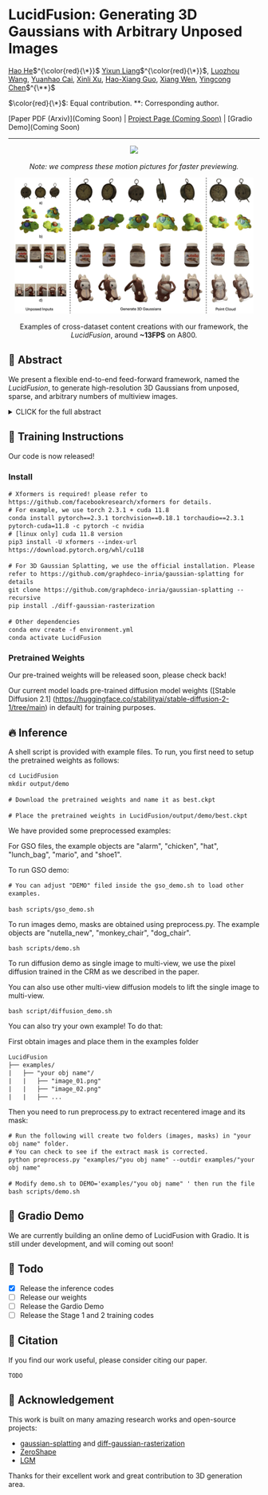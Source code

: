 # LucidFusion: Generating 3D Gaussians with Arbitrary Unposed Images

[Hao He](https://heye0507.github.io/)$^{\color{red}{\*}}$ [Yixun Liang](https://yixunliang.github.io/)$^{\color{red}{\*}}$, [Luozhou Wang](https://wileewang.github.io/), [Yuanhao Cai](https://github.com/caiyuanhao1998), [Xinli Xu](https://scholar.google.com/citations?user=lrgPuBUAAAAJ&hl=en&inst=1381320739207392350), [Hao-Xiang Guo](), [Xiang Wen](), [Yingcong Chen](https://www.yingcong.me)$^{\**}$

$\color{red}{\*}$: Equal contribution.
\**: Corresponding author.

[Paper PDF (Arxiv)](Coming Soon) | [Project Page (Coming Soon)]() | [Gradio Demo](Coming Soon)

---

<div align="center">
    <img src="resources/output_16.gif" width="95%"/>  
    <br>
    <p><i>Note: we compress these motion pictures for faster previewing.</i></p>
</div>

<div align=center>
<img src="resources/ours_qualitative.jpeg" width="95%"/>  
  
Examples of cross-dataset content creations with our framework, the *LucidFusion*, around **~13FPS** on A800.

</div>

## 🎏 Abstract
We present a flexible end-to-end feed-forward framework, named the *LucidFusion*, to generate high-resolution 3D Gaussians from unposed, sparse, and arbitrary numbers of multiview images.

<details><summary>CLICK for the full abstract</summary>

> Recent large reconstruction models have made notable progress in generating high-quality 3D objects from single images. However, these methods often struggle with controllability, as they lack information from multiple views, leading to incomplete or inconsistent 3D reconstructions. To address this limitation, we introduce LucidFusion, a flexible end-to-end feed-forward framework that leverages the Relative Coordinate Map (RCM).  Unlike traditional methods linking images to 3D world thorough pose, LucidFusion utilizes RCM to align geometric features coherently across different views, making it highly adaptable for 3D generation from arbitrary, unposed images. Furthermore, LucidFusion seamlessly integrates with the original single-image-to-3D pipeline, producing detailed 3D Gaussians at a resolution of $512 \times 512$, making it well-suited for a wide range of applications.

</details>

## 🔧 Training Instructions

Our code is now released! 

### Install
```
# Xformers is required! please refer to https://github.com/facebookresearch/xformers for details.
# For example, we use torch 2.3.1 + cuda 11.8
conda install pytorch==2.3.1 torchvision==0.18.1 torchaudio==2.3.1 pytorch-cuda=11.8 -c pytorch -c nvidia
# [linux only] cuda 11.8 version
pip3 install -U xformers --index-url https://download.pytorch.org/whl/cu118

# For 3D Gaussian Splatting, we use the official installation. Please refer to https://github.com/graphdeco-inria/gaussian-splatting for details
git clone https://github.com/graphdeco-inria/gaussian-splatting --recursive
pip install ./diff-gaussian-rasterization

# Other dependencies
conda env create -f environment.yml
conda activate LucidFusion
```

### Pretrained Weights

Our pre-trained weights will be released soon, please check back!

Our current model loads pre-trained diffusion model weights ([Stable Diffusion 2.1] (https://huggingface.co/stabilityai/stable-diffusion-2-1/tree/main) in default) for training purposes.

## 🔥 Inference
A shell script is provided with example files.
To run, you first need to setup the pretrained weights as follows:

```
cd LucidFusion
mkdir output/demo

# Download the pretrained weights and name it as best.ckpt

# Place the pretrained weights in LucidFusion/output/demo/best.ckpt
```
We have provided some preprocessed examples:

For GSO files, the example objects are "alarm", "chicken", "hat", "lunch_bag", "mario", and "shoe1".

To run GSO demo:
```
# You can adjust "DEMO" filed inside the gso_demo.sh to load other examples.

bash scripts/gso_demo.sh
```

To run images demo, masks are obtained using preprocess.py. The example objects are "nutella_new", "monkey_chair", "dog_chair".

```
bash scripts/demo.sh
```

To run diffusion demo as single image to multi-view, we use the pixel diffusion trained in the CRM as we described in the paper. 

You can also use other multi-view diffusion models to lift the single image to multi-view.

```
bash script/diffusion_demo.sh
```


You can also try your own example! To do that:

First obtain images and place them in the examples folder
```
LucidFusion
├── examples/
|   ├── "your obj name"/
|   |   ├── "image_01.png"
|   |   ├── "image_02.png"
|   |   ├── ...
```
Then you need to run preprocess.py to extract recentered image and its mask:
```
# Run the following will create two folders (images, masks) in "your obj name" folder.
# You can check to see if the extract mask is corrected.
python preprocess.py "examples/"you obj name" --outdir examples/"your obj name"

# Modify demo.sh to DEMO='examples/"you obj name" ' then run the file
bash scripts/demo.sh
```

## 🤗 Gradio Demo

We are currently building an online demo of LucidFusion with Gradio. It is still under development, and will coming out soon!

## 🚧 Todo

- [x] Release the inference codes
- [ ] Release our weights
- [ ] Release the Gardio Demo
- [ ] Release the Stage 1 and 2 training codes

## 📍 Citation 
If you find our work useful, please consider citing our paper.
```
TODO
```

## 💼 Acknowledgement
This work is built on many amazing research works and open-source projects:
- [gaussian-splatting](https://github.com/graphdeco-inria/gaussian-splatting) and [diff-gaussian-rasterization](https://github.com/graphdeco-inria/diff-gaussian-rasterization)
- [ZeroShape](https://github.com/zxhuang1698/ZeroShape)
- [LGM](https://github.com/3DTopia/LGM)

Thanks for their excellent work and great contribution to 3D generation area.
